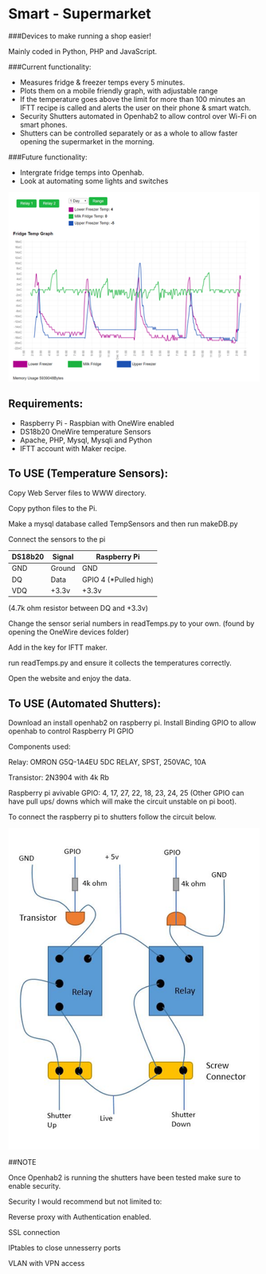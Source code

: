 # Smart - Supermarket

###Devices to make running a shop easier!

Mainly coded in Python, PHP and JavaScript.

###Current functionality:
- Measures fridge & freezer temps every 5 minutes.
- Plots them on a mobile friendly graph, with adjustable range
- If the temperature goes above the limit for more than 100 minutes an IFTT recipe is called and alerts the user on their phone & smart watch.
- Security Shutters automated in Openhab2 to allow control over Wi-Fi on smart phones.
- Shutters can be controlled separately or as a whole to allow faster opening the supermarket in the morning.



###Future functionality:
- Intergrate fridge temps into Openhab.
- Look at automating some lights and switches

![Example chart](/screenshot.jpg)

## Requirements:
- Raspberry Pi - Raspbian with OneWire enabled
- DS18b20 OneWire temperature Sensors
- Apache, PHP, Mysql, Mysqli and Python
- IFTT account with Maker recipe.



## To USE (Temperature Sensors):
Copy Web Server files to WWW directory.

Copy python files to the Pi.

Make a mysql database called TempSensors and then run makeDB.py

Connect the sensors to the pi





| DS18b20 | Signal | Raspberry Pi          |
| ------- |--------| ----------------------|
| GND     | Ground | GND                   |
| DQ      | Data   | GPIO 4 (*Pulled high) |
| VDQ     | +3.3v  | +3.3v                 |

(4.7k ohm resistor between DQ and +3.3v)





Change the sensor serial numbers in readTemps.py to your own. (found by opening the OneWire devices folder)

Add in the key for IFTT maker.

run readTemps.py and ensure it collects the temperatures correctly.

Open the website and enjoy the data.



## To USE (Automated Shutters):
Download an install openhab2 on raspberry pi.
Install Binding GPIO to allow openhab to control Raspberry PI GPIO

Components used:

Relay: OMRON G5Q-1A4EU 5DC RELAY, SPST, 250VAC, 10A

Transistor: 2N3904 with 4k Rb

Raspberry pi avivable GPIO: 4, 17, 27, 22, 18, 23, 24, 25 (Other GPIO can have pull ups/ downs which will make the circuit unstable on pi boot).


To connect the raspberry pi to shutters follow the circuit below.

![Circuit](Openhab2/Circuit.JPG)

##NOTE

Once Openhab2 is running the shutters have been tested make sure to enable security.

Security I would recommend but not limited to:

Reverse proxy with Authentication enabled.

SSL connection

IPtables to close unnesserry ports

VLAN with VPN access
